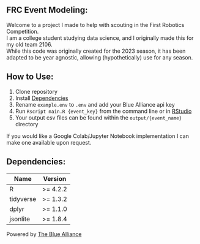 ## FRC Event Modeling:

Welcome to a project I made to help with scouting in the First Robotics Competition.  
I am a college student studying data science, and I originally made this for my old team 2106.  
While this code was originally created for the 2023 season, it has been adapted to be year agnostic, allowing (hypothetically) use for any season.

## How to Use:

1. Clone repository
2. Install [Dependencies](#Dependencies)
3. Rename `example.env` to `.env` and add your Blue Alliance api key
4. Run ```Rscript main.R {event_key}``` from the command line or in [RStudio](https://posit.co/downloads/) 
5. Your output csv files can be found within the `output/{event_name}` directory

If you would like a Google Colab/Jupyter Notebook implementation I can make one available upon request.  

## Dependencies:

| Name              | Version    |
| ------------------|------------|
| R                 | >= 4.2.2   |
| tidyverse         | >= 1.3.2   |
| dplyr             | >= 1.1.0   |
| jsonlite          | >= 1.8.4   |

Powered by [The Blue Alliance](https://thebluealliance.com/)
